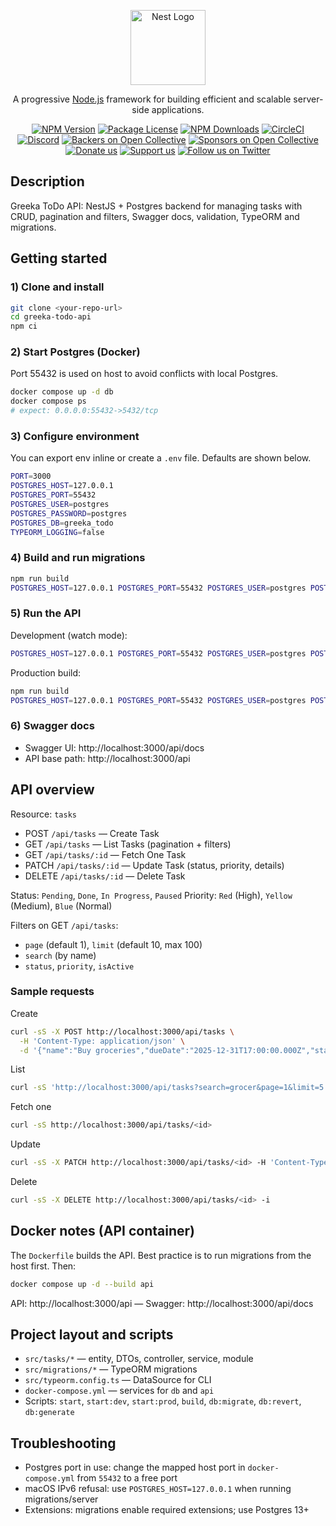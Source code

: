 <p align="center">
  <a href="http://nestjs.com/" target="blank"><img src="https://nestjs.com/img/logo-small.svg" width="120" alt="Nest Logo" /></a>
</p>

[circleci-image]: https://img.shields.io/circleci/build/github/nestjs/nest/master?token=abc123def456
[circleci-url]: https://circleci.com/gh/nestjs/nest

  <p align="center">A progressive <a href="http://nodejs.org" target="_blank">Node.js</a> framework for building efficient and scalable server-side applications.</p>
    <p align="center">
<a href="https://www.npmjs.com/~nestjscore" target="_blank"><img src="https://img.shields.io/npm/v/@nestjs/core.svg" alt="NPM Version" /></a>
<a href="https://www.npmjs.com/~nestjscore" target="_blank"><img src="https://img.shields.io/npm/l/@nestjs/core.svg" alt="Package License" /></a>
<a href="https://www.npmjs.com/~nestjscore" target="_blank"><img src="https://img.shields.io/npm/dm/@nestjs/common.svg" alt="NPM Downloads" /></a>
<a href="https://circleci.com/gh/nestjs/nest" target="_blank"><img src="https://img.shields.io/circleci/build/github/nestjs/nest/master" alt="CircleCI" /></a>
<a href="https://discord.gg/G7Qnnhy" target="_blank"><img src="https://img.shields.io/badge/discord-online-brightgreen.svg" alt="Discord"/></a>
<a href="https://opencollective.com/nest#backer" target="_blank"><img src="https://opencollective.com/nest/backers/badge.svg" alt="Backers on Open Collective" /></a>
<a href="https://opencollective.com/nest#sponsor" target="_blank"><img src="https://opencollective.com/nest/sponsors/badge.svg" alt="Sponsors on Open Collective" /></a>
  <a href="https://paypal.me/kamilmysliwiec" target="_blank"><img src="https://img.shields.io/badge/Donate-PayPal-ff3f59.svg" alt="Donate us"/></a>
    <a href="https://opencollective.com/nest#sponsor"  target="_blank"><img src="https://img.shields.io/badge/Support%20us-Open%20Collective-41B883.svg" alt="Support us"></a>
  <a href="https://twitter.com/nestframework" target="_blank"><img src="https://img.shields.io/twitter/follow/nestframework.svg?style=social&label=Follow" alt="Follow us on Twitter"></a>
</p>
  <!--[![Backers on Open Collective](https://opencollective.com/nest/backers/badge.svg)](https://opencollective.com/nest#backer)
  [![Sponsors on Open Collective](https://opencollective.com/nest/sponsors/badge.svg)](https://opencollective.com/nest#sponsor)-->

## Description

Greeka ToDo API: NestJS + Postgres backend for managing tasks with CRUD, pagination and filters, Swagger docs, validation, TypeORM and migrations.

## Getting started

### 1) Clone and install
```bash
git clone <your-repo-url>
cd greeka-todo-api
npm ci
```

### 2) Start Postgres (Docker)
Port 55432 is used on host to avoid conflicts with local Postgres.
```bash
docker compose up -d db
docker compose ps
# expect: 0.0.0.0:55432->5432/tcp
```

### 3) Configure environment
You can export env inline or create a `.env` file. Defaults are shown below.
```bash
PORT=3000
POSTGRES_HOST=127.0.0.1
POSTGRES_PORT=55432
POSTGRES_USER=postgres
POSTGRES_PASSWORD=postgres
POSTGRES_DB=greeka_todo
TYPEORM_LOGGING=false
```

### 4) Build and run migrations
```bash
npm run build
POSTGRES_HOST=127.0.0.1 POSTGRES_PORT=55432 POSTGRES_USER=postgres POSTGRES_PASSWORD=postgres POSTGRES_DB=greeka_todo npm run db:migrate
```

### 5) Run the API
Development (watch mode):
```bash
POSTGRES_HOST=127.0.0.1 POSTGRES_PORT=55432 POSTGRES_USER=postgres POSTGRES_PASSWORD=postgres POSTGRES_DB=greeka_todo npm run start:dev
```
Production build:
```bash
npm run build
POSTGRES_HOST=127.0.0.1 POSTGRES_PORT=55432 POSTGRES_USER=postgres POSTGRES_PASSWORD=postgres POSTGRES_DB=greeka_todo npm run start:prod
```

### 6) Swagger docs
- Swagger UI: http://localhost:3000/api/docs
- API base path: http://localhost:3000/api

## API overview

Resource: `tasks`
- POST `/api/tasks` — Create Task
- GET `/api/tasks` — List Tasks (pagination + filters)
- GET `/api/tasks/:id` — Fetch One Task
- PATCH `/api/tasks/:id` — Update Task (status, priority, details)
- DELETE `/api/tasks/:id` — Delete Task

Status: `Pending`, `Done`, `In Progress`, `Paused`
Priority: `Red` (High), `Yellow` (Medium), `Blue` (Normal)

Filters on GET `/api/tasks`:
- `page` (default 1), `limit` (default 10, max 100)
- `search` (by name)
- `status`, `priority`, `isActive`

### Sample requests
Create
```bash
curl -sS -X POST http://localhost:3000/api/tasks \
  -H 'Content-Type: application/json' \
  -d '{"name":"Buy groceries","dueDate":"2025-12-31T17:00:00.000Z","status":"Pending","priority":"Blue","isActive":true}'
```
List
```bash
curl -sS 'http://localhost:3000/api/tasks?search=grocer&page=1&limit=5'
```
Fetch one
```bash
curl -sS http://localhost:3000/api/tasks/<id>
```
Update
```bash
curl -sS -X PATCH http://localhost:3000/api/tasks/<id> -H 'Content-Type: application/json' -d '{"status":"In Progress","priority":"Red"}'
```
Delete
```bash
curl -sS -X DELETE http://localhost:3000/api/tasks/<id> -i
```

## Docker notes (API container)
The `Dockerfile` builds the API. Best practice is to run migrations from the host first. Then:
```bash
docker compose up -d --build api
```
API: http://localhost:3000/api — Swagger: http://localhost:3000/api/docs

## Project layout and scripts
- `src/tasks/*` — entity, DTOs, controller, service, module
- `src/migrations/*` — TypeORM migrations
- `src/typeorm.config.ts` — DataSource for CLI
- `docker-compose.yml` — services for `db` and `api`
- Scripts: `start`, `start:dev`, `start:prod`, `build`, `db:migrate`, `db:revert`, `db:generate`

## Troubleshooting
- Postgres port in use: change the mapped host port in `docker-compose.yml` from `55432` to a free port
- macOS IPv6 refusal: use `POSTGRES_HOST=127.0.0.1` when running migrations/server
- Extensions: migrations enable required extensions; use Postgres 13+
